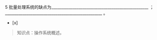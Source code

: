 5
批量处理系统的缺点为__________________________________________________ ；
__________________________________________________ 。
- [x]  

> 知识点：操作系统概述。
